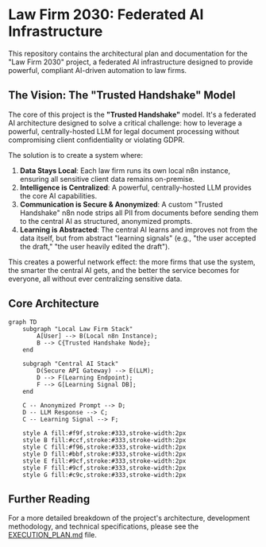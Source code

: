# Law Firm 2030: Federated AI Infrastructure

This repository contains the architectural plan and documentation for the "Law Firm 2030" project, a federated AI infrastructure designed to provide powerful, compliant AI-driven automation to law firms.

## The Vision: The "Trusted Handshake" Model

The core of this project is the **"Trusted Handshake"** model. It's a federated AI architecture designed to solve a critical challenge: how to leverage a powerful, centrally-hosted LLM for legal document processing without compromising client confidentiality or violating GDPR.

The solution is to create a system where:

1.  **Data Stays Local**: Each law firm runs its own local n8n instance, ensuring all sensitive client data remains on-premise.
2.  **Intelligence is Centralized**: A powerful, centrally-hosted LLM provides the core AI capabilities.
3.  **Communication is Secure & Anonymized**: A custom "Trusted Handshake" n8n node strips all PII from documents before sending them to the central AI as structured, anonymized prompts.
4.  **Learning is Abstracted**: The central AI learns and improves not from the data itself, but from abstract "learning signals" (e.g., "the user accepted the draft," "the user heavily edited the draft").

This creates a powerful network effect: the more firms that use the system, the smarter the central AI gets, and the better the service becomes for everyone, all without ever centralizing sensitive data.

## Core Architecture

```mermaid
graph TD
    subgraph "Local Law Firm Stack"
        A[User] --> B(Local n8n Instance);
        B --> C{Trusted Handshake Node};
    end

    subgraph "Central AI Stack"
        D(Secure API Gateway) --> E(LLM);
        D --> F(Learning Endpoint);
        F --> G[Learning Signal DB];
    end

    C -- Anonymized Prompt --> D;
    D -- LLM Response --> C;
    C -- Learning Signal --> F;

    style A fill:#f9f,stroke:#333,stroke-width:2px
    style B fill:#ccf,stroke:#333,stroke-width:2px
    style C fill:#f96,stroke:#333,stroke-width:2px
    style D fill:#bbf,stroke:#333,stroke-width:2px
    style E fill:#9cf,stroke:#333,stroke-width:2px
    style F fill:#9cf,stroke:#333,stroke-width:2px
    style G fill:#c9c,stroke:#333,stroke-width:2px
```

## Further Reading

For a more detailed breakdown of the project's architecture, development methodology, and technical specifications, please see the [EXECUTION_PLAN.md](EXECUTION_PLAN.md) file.